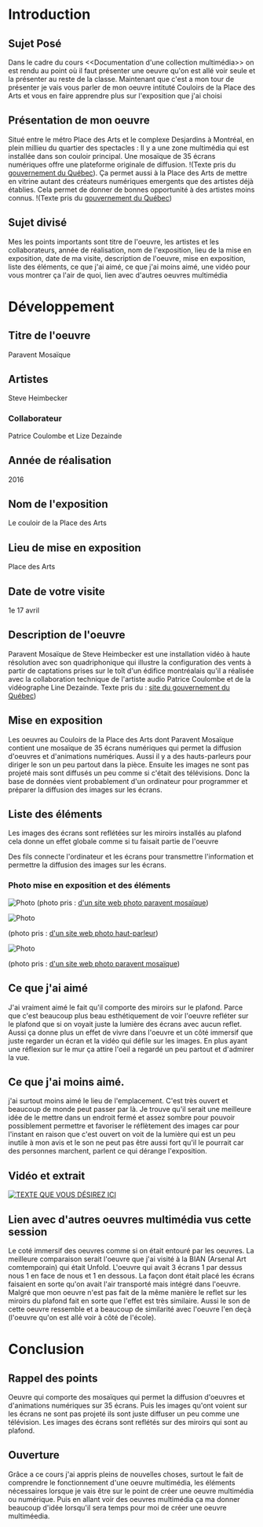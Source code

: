 # Introduction

## Sujet Posé
Dans le cadre du cours <<Documentation d'une collection multimédia>> on est rendu au point où il faut présenter une oeuvre qu'on est allé voir seule et la présenter au reste de la classe. Maintenant que c'est a mon tour de présenter je vais vous parler de mon oeuvre intituté Couloirs de la Place des Arts et vous en faire apprendre plus sur l'exposition que j'ai choisi

## Présentation de mon oeuvre
Situé entre le métro Place des Arts et le complexe Desjardins à Montréal, en plein millieu du quartier des spectacles : Il y a une zone multimédia qui est installée dans son couloir principal. Une mosaïque de 35 écrans numériques offre une plateforme originale de diffusion.
!(Texte pris du [gouvernement du Québec](https://www.calq.gouv.qc.ca/actualites-et-publications/actualites/le-public-peut-voir-deux-oeuvres-numeriques-soutenues-par-la-place-des-arts-et-le-conseil-des-arts-et-des-lettres-du-quebec)). Ça permet aussi à la Place des Arts de mettre en vitrine autant des créateurs numériques emergents que des artistes déjà établies. Cela permet de donner de bonnes opportunité à des artistes moins connus. !(Texte pris du [gouvernement du Québec](https://www.calq.gouv.qc.ca/actualites-et-publications/actualites/nouvelles-oeuvres-numeriques-place-des-arts-2019))

## Sujet divisé 
Mes les points importants sont 
titre de l'oeuvre, 
les artistes et les collaborateurs,
année de réalisation,
nom de l'exposition,
lieu de la mise en exposition,
date de ma visite,
description de l'oeuvre,
mise en exposition, 
liste des éléments,
ce que j'ai aimé,
ce que j'ai moins aimé, 
une vidéo pour vous montrer ça l'air de quoi,
lien avec d'autres oeuvres multimédia

# Développement

## Titre de l'oeuvre 
Paravent Mosaïque 

## Artistes
Steve Heimbecker  
### Collaborateur
Patrice Coulombe et Lize Dezainde

## Année de réalisation 
2016

## Nom de l'exposition
 Le couloir de la Place des Arts

## Lieu de mise en exposition
Place des Arts

## Date de votre visite 
1e 17 avril

## Description de l'oeuvre
Paravent Mosaïque de Steve Heimbecker est une installation vidéo à haute résolution avec son quadriphonique qui illustre la configuration des vents à partir de captations prises sur le toît d'un édifice montréalais qu'il a réalisée avec la collaboration technique de l'artiste audio Patrice Coulombe et de la vidéographe Line Dezainde. Texte pris du : [site du gouvernement du Québec](https://www.calq.gouv.qc.ca/actualites-et-publications/actualites/le-public-peut-voir-deux-oeuvres-numeriques-soutenues-par-la-place-des-arts-et-le-conseil-des-arts-et-des-lettres-du-quebec)) 

## Mise en exposition
Les oeuvres au Couloirs de la Place des Arts dont Paravent Mosaïque contient une mosaïque de 35 écrans numériques qui permet la diffusion d'oeuvres et d'animations numériques. Aussi il y a des hauts-parleurs pour diriger le son un peu partout dans la pièce. Ensuite les images ne sont pas projeté mais sont diffusés un peu comme si c'était des télévisions. Donc la base de données vient probablement d'un ordinateur pour programmer et préparer la diffusion des images sur les écrans. 

## Liste des éléments
Les images des écrans sont reflétées sur les miroirs installés au plafond cela donne un effet globale comme si tu faisait partie de l'oeuvre

Des fils connecte l'ordinateur et les écrans pour transmettre l'information et permettre la diffusion des images sur les écrans.

### Photo mise en exposition et des éléments
![Photo](photographies/ensemble_oeuvre.jpg)
(photo pris : [d'un site web photo paravent mosaïque](https://heimbecker.files.wordpress.com/2017/02/paravent-mosaique-1-72.jpg))

![Photo](photographies/haut_parleur.jfif)

(photo pris : [d'un site web photo haut-parleur](https://www.bing.com/images/search?view=detailV2&ccid=AeB35eIM&id=1A717D70295F699CA2176538AA69500410DB9E37&thid=OIP.AeB35eIMn2ZFG3sxKG4JggHaFT&mediaurl=https%3a%2f%2fwww.pmclab.fr%2fwp-content%2fuploads%2fTop-10-Des-Meilleurs-Haut-parleurs-De-Moniteur-De-Studio-USB-1024x733.jpg&cdnurl=https%3a%2f%2fth.bing.com%2fth%2fid%2fR.01e077e5e20c9f66451b7b31286e0982%3frik%3dN57bEARQaao4ZQ%26pid%3dImgRaw%26r%3d0&exph=733&expw=1024&q=haut+parleur+d%27une+t%c3%a9l%c3%a9vision+photo&simid=607999079721220629&FORM=IRPRST&ck=10BF982EC67A1B8888C2B858212BD171&selectedIndex=0&ajaxhist=0&ajaxserp=0))

![Photo](photographies/miroir_plafond_oeuvre.jpg)

(photo pris : [d'un site web photo paravent mosaïque](https://heimbecker.files.wordpress.com/2017/02/paravent-mosaique-1-72.jpg))


## Ce que j'ai aimé
J'ai vraiment aimé le fait qu'il comporte des miroirs sur le plafond. Parce que c'est beaucoup plus beau esthétiquement de voir l'oeuvre refléter sur le plafond que si on voyait juste la lumière des écrans avec aucun reflet. Aussi ça donne plus un effet de vivre dans l'oeuvre et un côté immersif que juste regarder un écran et la vidéo qui défile sur les images. En plus ayant une réflexion sur le mur ça attire l'oeil a regardé un peu partout et d'admirer la vue. 

## Ce que j'ai moins aimé. 
j'ai surtout moins aimé le lieu de l'emplacement. C'est très ouvert et beaucoup de monde peut passer par là. Je trouve qu'il serait une meilleure idée de le mettre dans un endroit fermé et assez sombre pour pouvoir possiblement permettre et favoriser le réflètement des images car pour l'instant en raison que c'est ouvert on voit de la lumière qui est un peu inutile à mon avis et le son ne peut pas être aussi fort qu'il le pourrait car des personnes marchent, parlent ce qui dérange l'exposition.

## Vidéo et extrait
[![TEXTE QUE VOUS DÉSIREZ ICI](https://www.youtube.com/vi/XmpUo4awliM/0.jpg)](https://www.youtube.com/watch?v=XmpUo4awliM)

## Lien avec d'autres oeuvres multimédia vus cette session
Le coté immersif des oeuvres comme si on était entouré par les oeuvres. La meilleure comparaison serait l'oeuvre que j'ai visité à la BIAN (Arsenal Art comtemporain) qui était Unfold. L'oeuvre qui avait 3 écrans 1 par dessus nous 1 en face de nous et 1 en dessous. La façon dont était placé les écrans faisaient en sorte qu'on avait l'air transporté mais intégré dans l'oeuvre. Malgré que mon oeuvre n'est pas fait de la même manière le reflet sur les miroirs du plafond fait en sorte que l'effet est très similaire. Aussi le son de cette oeuvre ressemble et a beaucoup de similarité avec l'oeuvre l'en deçà (l'oeuvre qu'on est allé voir à côté de l'école).

# Conclusion

## Rappel des points
Oeuvre qui comporte des mosaïques qui permet la diffusion d'oeuvres et d'animations numériques sur 35 écrans. Puis les images qu'ont voient sur les écrans ne sont pas projeté ils sont juste diffuser un peu comme une télévision. Les images des écrans sont reflétés sur des miroirs qui sont au plafond.

## Ouverture
Grâce a ce cours j'ai appris pleins de nouvelles choses, surtout le fait de comprendre le fonctionnement d'une oeuvre multimédia, les éléments nécessaires lorsque je vais être sur le point de créer une oeuvre multimédia ou numérique. Puis en allant voir des oeuvres multimédia ça ma donner beaucoup d'idée lorsqu'il sera temps pour moi de créer une oeuvre multiméedia. 


